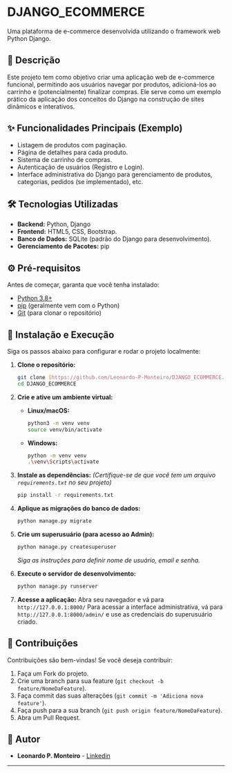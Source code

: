 # DJANGO_ECOMMERCE 

Uma plataforma de e-commerce desenvolvida utilizando o framework web Python Django.

## 📖 Descrição

Este projeto tem como objetivo criar uma aplicação web de e-commerce funcional, permitindo aos usuários navegar por produtos, adicioná-los ao carrinho e (potencialmente) finalizar compras. Ele serve como um exemplo prático da aplicação dos conceitos do Django na construção de sites dinâmicos e interativos.

## ✨ Funcionalidades Principais (Exemplo)

* Listagem de produtos com paginação.
* Página de detalhes para cada produto.
* Sistema de carrinho de compras.
* Autenticação de usuários (Registro e Login).
* Interface administrativa do Django para gerenciamento de produtos, categorias, pedidos (se implementado), etc.

## 🛠️ Tecnologias Utilizadas

* **Backend:** Python, Django
* **Frontend:** HTML5, CSS, Bootstrap.
* **Banco de Dados:** SQLite (padrão do Django para desenvolvimento).
* **Gerenciamento de Pacotes:** pip

## ⚙️ Pré-requisitos

Antes de começar, garanta que você tenha instalado:

* [Python 3.8+](https://www.python.org/downloads/)
* [pip](https://pip.pypa.io/en/stable/installation/) (geralmente vem com o Python)
* [Git](https://git-scm.com/downloads/) (para clonar o repositório)

## 🚀 Instalação e Execução

Siga os passos abaixo para configurar e rodar o projeto localmente:

1.  **Clone o repositório:**
    ```bash
    git clone [https://github.com/Leonardo-P-Monteiro/DJANGO_ECOMMERCE.git](https://www.google.com/search?q=https://github.com/Leonardo-P-Monteiro/DJANGO_ECOMMERCE.git)
    cd DJANGO_ECOMMERCE
    ```

2.  **Crie e ative um ambiente virtual:**
    * **Linux/macOS:**
        ```bash
        python3 -m venv venv
        source venv/bin/activate
        ```
    * **Windows:**
        ```bash
        python -m venv venv
        .\venv\Scripts\activate
        ```

3.  **Instale as dependências:**
    *(Certifique-se de que você tem um arquivo `requirements.txt` no seu projeto)*
    ```bash
    pip install -r requirements.txt
    ```

4.  **Aplique as migrações do banco de dados:**
    ```bash
    python manage.py migrate
    ```

5.  **Crie um superusuário (para acesso ao Admin):**
    ```bash
    python manage.py createsuperuser
    ```
    *Siga as instruções para definir nome de usuário, email e senha.*

6.  **Execute o servidor de desenvolvimento:**
    ```bash
    python manage.py runserver
    ```

7.  **Acesse a aplicação:**
    Abra seu navegador e vá para `http://127.0.0.1:8000/`
    Para acessar a interface administrativa, vá para `http://127.0.0.1:8000/admin/` e use as credenciais do superusuário criado.


## 🤝 Contribuições

Contribuições são bem-vindas! Se você deseja contribuir:

1.  Faça um Fork do projeto.
2.  Crie uma branch para sua feature (`git checkout -b feature/NomeDaFeature`).
3.  Faça commit das suas alterações (`git commit -m 'Adiciona nova feature'`).
4.  Faça push para a sua branch (`git push origin feature/NomeDaFeature`).
5.  Abra um Pull Request.


## 👤 Autor

* **Leonardo P. Monteiro** - [Linkedin](https://www.linkedin.com/in/leonardopmonteiro/)

---
